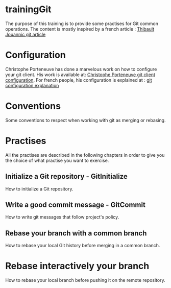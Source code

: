 # trainingGit

The purpose of this training is to provide some practises for Git common operations.
The content is mostly inspired by a french article : [Thibault Jouannic git article](https://www.miximum.fr/blog/git-rebase/)

# Configuration

Christophe Porteneuve has done a marvelous work on how to configure your git client.
His work is available at: [Christophe Porteneuve git client configuration](https://gist.github.com/tdd/470582).
For french people, his configuration is explained at : [git configuration explanation](https://delicious-insights.com/fr/articles/configuration-git/)

# Conventions

Some conventions to respect when working with git as merging or rebasing.

# Practises

All the practises are described in the following chapters in order to give you the choice of what practise you want to exercise.

## Initialize a Git repository - GitInitialize

How to initialize a Git repository.

## Write a good commit message - GitCommit

How to write git messages that follow project's policy.

## Rebase your branch with a common branch

How to rebase your local Git history before merging in a common branch.

# Rebase interactively your branch

How to rebase your local branch before pushing it on the remote repository.

